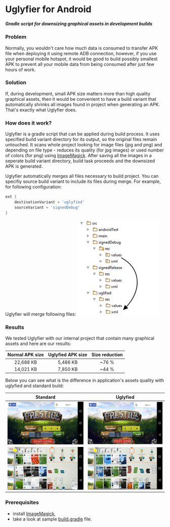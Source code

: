 # Uglyfier for Android
##### Gradle script for downsizing graphical assets in development builds

### Problem
Normally, you wouldn't care how much data is consumed to transfer APK file when deploying it using remote ADB connection, however, if you use your personal mobile hotspot, it would be good to build possibly smallest APK to prevent all your mobile data from being consumed after just few hours of work.

### Solution
If, during development, small APK size matters more than high quality graphical assets, then it would be convenient to have a build variant that automatically shrinks all images found in project when generating an APK. That's exactly what Uglyfier does.

### How does it work?
Uglyfier is a gradle script that can be applied during build process. It uses specified build variant directory for its output, so the original files remain untouched. It scans whole project looking for image files (jpg and png) and depending on file type - reduces its quality (for jpg images) or used number of colors (for png) using [ImageMagick](http://www.imagemagick.org/). After saving all the images in a seperate build variant directory, build task proceeds and the downsized APK is generated.

Uglyfier automatically merges all files necessary to build project. You can specifiy source build variant to include its files during merge. For example, for following configuration:

```groovy
ext {
    destinationVariant = 'uglyfied'
    sourceVariant = 'signedDebug'
}
```
Uglyfier will merge following files:
![filetree](screenshots/filetree.jpg)

### Results
We tested Uglyfier with our internal project that contain many graphical assets and here are our results: 

<table class="table table-bordered table-striped">
    <thead>
        <tr>
            <th>Normal APK size</th>
            <th>Uglyfied APK size</th>
            <th>Size reduction</th>
        </tr>
    </thead>    
    <tr>
        <td align="center">22,688 KB</td>
        <td align="center">5,486 KB</td>
        <td align="center">~76 %</td>
    </tr>
    <tr>
        <td align="center">14,021 KB</td>
        <td align="center">7,850 KB</td>
        <td align="center">~44 %</td>
    </tr>
</table>

Below you can see what is the difference in application's assets quality with uglyfied and standard build:

<table class="table table-bordered table-striped">
    <thead>
        <tr>
            <th>Standard</th>
            <th>Uglyfied</th>
        </tr>
    </thead>    
    <tr>
        <td align="center"><img src="/screenshots/normal1.png" /></td>
        <td align="center"><img src="/screenshots/uglyfied1.png" /></td>
    </tr>
    <tr>
        <td align="center"><img src="/screenshots/normal2.png" /></td>
        <td align="center"><img src="/screenshots/uglyfied2.png" /></td>
    </tr>
</table>

### Prerequisites
* install [ImageMagick](http://www.imagemagick.org/),
* take a look at sample [build.gradle](sample/build.gradle) file.